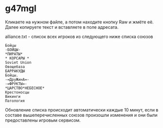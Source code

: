 # g47mgl

Кликаете на нужном файле, а потом находите кнопку Raw и жмёте её. Далее копируете текст и вставляете в поле адресата.

alliance.txt - список всех игроков из следующего ниже списка союзов
```
Бойцы
-БОЙЦЫ-
*ПИРАТЫ*
* КОРСАРЫ *
Soviet Union
Овощебаза
БАРРАКУДЫ
Бойцы.
-=ДруЖинА=-
-=ФРУКТЫ=-
*ЦАРСТВО*НЕБЕСНОЕ*
Крестоносцы
Викинги
Патология
```
Обновление списка происходит автоматически каждые 10 минут, если в составе вышеперечисленных союзов произошли изменения и они были предоставлены игровым сервисом.
